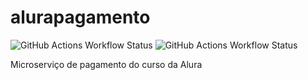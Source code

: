 # alurapagamento 
![GitHub Actions Workflow Status](https://github.com/vtlscin/alurapagamento/actions/workflows/build.yml/badge.svg) 
![GitHub Actions Workflow Status](https://github.com/vtlscin/alurapagamento/actions/workflows/tests.yml/badge.svg)

Microserviço de pagamento do curso da Alura
